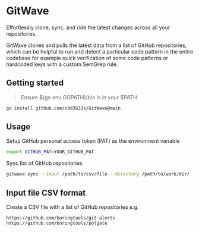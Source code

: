 # GitWave

Effortlessly clone, sync, and ride the latest changes across all your repositories.

GitWave clones and pulls the latest data from a list of GitHub repositories, which can be helpful to run and detect a particular code pattern in the entire codebase for example quick verification of some code patterns or hardcoded keys with a custom SemGrep rule.

## Getting started

> Ensure $(go env GOPATH)/bin is in your $PATH

```bash
go install github.com/c0d3G33k/GitWave@main
```

## Usage

Setup GitHub personal access token (PAT) as the environment variable

```bash
export GITHUB_PAT=YOUR_GITHUB_PAT
```

Sync list of GitHub repositories

```bash
gitwave sync --input /path/to/csv/file --directory /path/to/work/dir/
```

## Input file CSV format

Create a CSV file with a list of GitHub repositories e.g.

```csv
https://github.com/boringtools/git-alerts
https://github.com/boringtools/polgate
```
